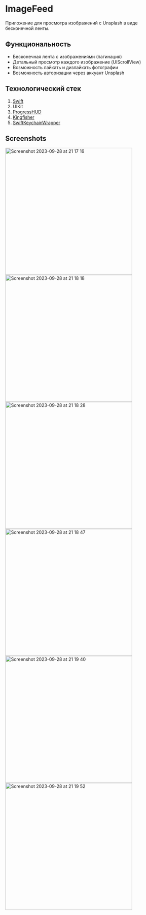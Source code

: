 # ImageFeed
Приложение для просмотра изображений с Unsplash в виде бесконечной ленты.

## Функциональность
- Бесконечная лента с изображениями (пагинация)
- Детальный просмотр каждого изображение (UIScrollView)
- Возможность лайкать и дизлайкать фотографии
- Возможность авторизации через аккуант Unsplash

## Технологический стек
1. [Swift](https://www.swift.org)
2. UIKit
3. [ProgressHUD](https://github.com/relatedcode/ProgressHUD)
4. [Kingfisher](https://github.com/onevcat/Kingfisher)
5. [SwiftKeychainWrapper](https://github.com/jrendel/SwiftKeychainWrapper)

## Screenshots
<img width="400" alt="Screenshot 2023-09-28 at 21 17 16" src="https://github.com/SASHKEVICH/ImageFeed/assets/51797416/d0a16e46-966d-4ce8-b4cc-1673e84e94bb">

<img width="400" alt="Screenshot 2023-09-28 at 21 18 18" src="https://github.com/SASHKEVICH/ImageFeed/assets/51797416/9a92fbf9-beab-4183-a10b-3b84a3f26c9e">

<img width="400" alt="Screenshot 2023-09-28 at 21 18 28" src="https://github.com/SASHKEVICH/ImageFeed/assets/51797416/63e87b87-b64d-40f2-8682-02e14518dd4a">

<img width="400" alt="Screenshot 2023-09-28 at 21 18 47" src="https://github.com/SASHKEVICH/ImageFeed/assets/51797416/e375265d-b67a-4c8f-a6ab-bf504fe65cae">

<img width="400" alt="Screenshot 2023-09-28 at 21 19 40" src="https://github.com/SASHKEVICH/ImageFeed/assets/51797416/24d8d455-6108-4434-ba13-4b7a9968d3b4">

<img width="400" alt="Screenshot 2023-09-28 at 21 19 52" src="https://github.com/SASHKEVICH/ImageFeed/assets/51797416/863b1e75-2e18-4dd6-bed5-c22a4bb9d0f8">
